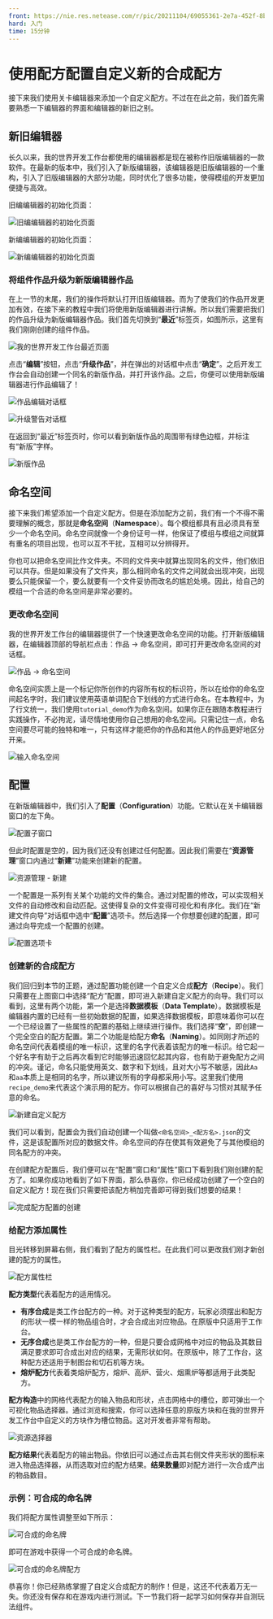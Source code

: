 ```yaml
---
front: https://nie.res.netease.com/r/pic/20211104/69055361-2e7a-452f-8b1a-f23e1262a03a.jpg
hard: 入门
time: 15分钟 
---
```


# 使用配方配置自定义新的合成配方

接下来我们使用关卡编辑器来添加一个自定义配方。不过在在此之前，我们首先需要熟悉一下编辑器的界面和编辑器的新旧之别。

## 新旧编辑器

长久以来，我的世界开发工作台都使用的编辑器都是现在被称作旧版编辑器的一款软件。在最新的版本中，我们引入了新版编辑器，该编辑器是旧版编辑器的一个重构，引入了旧版编辑器的大部分功能，同时优化了很多功能，使得模组的开发更加便捷与高效。

旧编编辑器的初始化页面：

![旧编编辑器的初始化页面](./images/1.2_level_editor_init_screen.png)

新编编辑器的初始化页面：

![新编编辑器的初始化页面](./images/1.2_new_level_editor_init_screen.png)

### 将组件作品升级为新版编辑器作品

在上一节的末尾，我们的操作将默认打开旧版编辑器。而为了使我们的作品开发更加有效，在接下来的教程中我们将使用新版编辑器进行讲解。所以我们需要把我们的作品升级为新版编辑器作品。我们首先切换到“**最近**”标签页，如图所示，这里有我们刚刚创建的组件作品。

![我的世界开发工作台最近页面](./images/1.2_mc_studio_recent_screen.png)

点击“**编辑**”按钮，点击“**升级作品**”，并在弹出的对话框中点击“**确定**”。之后开发工作台会自动创建一个同名的新版作品，并打开该作品。之后，你便可以使用新版编辑器进行作品编辑了！

![作品编辑对话框](./images/1.2_recent_screen_component_edit.png)

![升级警告对话框](./images/1.2_upgrade_warning.png)

在返回到“最近”标签页时，你可以看到新版作品的周围带有绿色边框，并标注有“新版”字样。

![新版作品](./images/1.2_mc_studio_recent_screen_with_new_editor.png)

## 命名空间

接下来我们希望添加一个自定义配方。但是在添加配方之前，我们有一个不得不需要理解的概念，那就是**命名空间**（**Namespace**）。每个模组都具有且必须具有至少一个命名空间。命名空间就像一个身份证号一样，他保证了模组与模组之间就算有重名的项目出现，也可以互不干扰，互相可以分辨得开。

你也可以把命名空间比作文件夹。不同的文件夹中就算出现同名的文件，他们依旧可以共存。但是如果没有了文件夹，那么相同命名的文件之间就会出现冲突，出现要么只能保留一个，要么就要有一个文件妥协而改名的尴尬处境。因此，给自己的模组一个合适的命名空间是非常必要的。

### 更改命名空间

我的世界开发工作台的编辑器提供了一个快速更改命名空间的功能。打开新版编辑器，在编辑器顶部的导航栏点击：作品 -> 命名空间，即可打开更改命名空间的对话框。

![作品 -> 命名空间](./images/1.2_navigation_namespace.png)

命名空间实质上是一个标记你所创作的内容所有权的标识符，所以在给你的命名空间起名字时，我们建议使用英语单词配合下划线的方式进行命名。在本教程中，为了行文统一，我们使用`tutorial_demo`作为命名空间。如果你正在跟随本教程进行实践操作，不必拘泥，请尽情地使用你自己想用的命名空间。只需记住一点，命名空间要尽可能的独特和唯一，只有这样才能把你的作品和其他人的作品更好地区分开来。

![输入命名空间](./images/1.2_modify_namespace.png)

## 配置

在新版编辑器中，我们引入了**配置**（**Configuration**）功能。它默认在关卡编辑器窗口的左下角。

![配置子窗口](./images/1.2_configuration_subwindow.png)

但此时配置是空的，因为我们还没有创建过任何配置。因此我们需要在“**资源管理**”窗口内通过“**新建**”功能来创建新的配置。

![资源管理 - 新建](./images/1.2_resource_management_new.png)

一个配置是一系列有关某个功能的文件的集合。通过对配置的修改，可以实现相关文件的自动修改和自动匹配。这使得复杂的文件变得可视化和有序化。我们在“新建文件向导”对话框中选中“**配置**”选项卡。然后选择一个你想要创建的配置，即可通过向导完成一个配置的创建。

![配置选项卡](./images/1.2_new_file_wizard_config.png)

### 创建新的合成配方

我们回归到本节的正题，通过配置功能创建一个自定义合成**配方**（**Recipe**）。我们只需要在上图窗口中选择“配方”配置，即可进入新建自定义配方的向导。我们可以看到，这里有两个功能，第一个是选择**数据模板**（**Data Template**）。数据模板是编辑器内置的已经有一些初始数据的配置，如果选择数据模板，即意味着你可以在一个已经设置了一些属性的配置的基础上继续进行操作。我们选择“**空**”，即创建一个完全空白的配方配置。第二个功能是给配方**命名**（**Naming**）。如同刚才所述的命名空间代表着模组的唯一标识，这里的名字代表着该配方的唯一标识。给它起一个好名字有助于之后再次看到它时能够迅速回忆起其内容，也有助于避免配方之间的冲突。谨记，命名只能使用英文、数字和下划线，且对大小写不敏感，因此`Aa`和`aa`本质上是相同的名字，所以建议所有的字母都采用小写。这里我们使用`recipe_demo`来代表这个演示用的配方。你可以根据自己的喜好与习惯对其赋予任意的命名。

![新建自定义配方](./images/1.2_recipe_config_wizard.png)

我们可以看到，配置会为我们自动创建一个叫做`<命名空间>_<配方名>.json`的文件，这是该配置所对应的数据文件。命名空间的存在使其有效避免了与其他模组的同名配方的冲突。

在创建配方配置后，我们便可以在“配置”窗口和“属性”窗口下看到我们刚创建的配方了。如果你成功地看到了如下界面，那么恭喜你，你已经成功创建了一个空白的自定义配方！现在我们只需要把该配方稍加完善即可得到我们想要的结果！

![完成配方配置的创建](./images/1.2_post-creation_of_recipe.png)

### 给配方添加属性

目光转移到屏幕右侧，我们看到了配方的属性栏。在此我们可以更改我们刚才新创建的配方的属性。

![配方属性栏](./images/1.2_recipe_property.png)

**配方类型**代表着配方的适用情况。

- **有序合成**是类工作台配方的一种。对于这种类型的配方，玩家必须摆出和配方的形状一模一样的物品组合时，才会合成出对应物品。在原版中只适用于工作台。
- **无序合成**也是类工作台配方的一种，但是只要合成网格中对应的物品及其数目满足要求即可合成出对应的结果，无需形状如何。在原版中，除了工作台，这种配方还适用于制图台和切石机等方块。
- **熔炉配方**代表着类熔炉配方，熔炉、高炉、营火、烟熏炉等都适用于此类配方。

**配方构造**中的网格代表配方的输入物品和形状，点击网格中的槽位，即可弹出一个可视化物品选择器。通过浏览和搜索，你可以选择任意的原版方块和在我的世界开发工作台中自定义的方块作为槽位物品。这对开发者非常有帮助。

![资源选择器](./images/1.2_resource_pickup_dialog.png)

**配方结果**代表着配方的输出物品。你依旧可以通过点击其右侧文件夹形状的图标来进入物品选择器，从而选取对应的配方结果。**结果数量**即对配方进行一次合成产出的物品数目。

### 示例：可合成的命名牌

我们将配方属性调整至如下所示：

![可合成的命名牌](./images/1.2_craftable_nametag.png)

即可在游戏中获得一个可合成的命名牌。

![可合成的命名牌配方](./images/1.2_craftable_nametag_recipe.png)

恭喜你！你已经熟练掌握了自定义合成配方的制作！但是，这还不代表着万无一失。你还没有保存和在游戏内进行测试。下一节我们将一起学习如何保存并自测玩法组件。